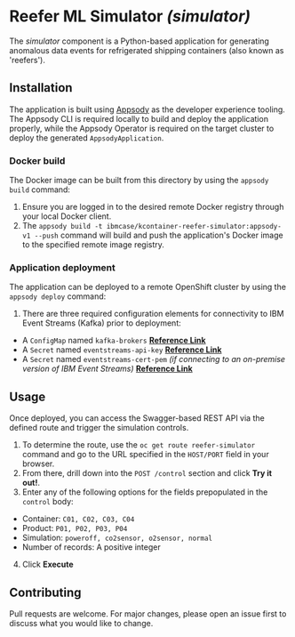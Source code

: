 # Reefer ML Simulator _(simulator)_

The _simulator_ component is a Python-based application for generating anomalous data events for refrigerated shipping containers (also known as 'reefers').

## Installation

The application is built using [Appsody](https://appsody.dev) as the developer experience tooling.  The Appsody CLI is required locally to build and deploy the application properly, while the Appsody Operator is required on the target cluster to deploy the generated `AppsodyApplication`.

### Docker build

The Docker image can be built from this directory by using the `appsody build` command:

1. Ensure you are logged in to the desired remote Docker registry through your local Docker client.
2. The `appsody build -t ibmcase/kcontainer-reefer-simulator:appsody-v1 --push` command will build and push the application's Docker image to the specified remote image registry.

### Application deployment

The application can be deployed to a remote OpenShift cluster by using the `appsody deploy` command:
1. There are three required configuration elements for connectivity to IBM Event Streams (Kafka) prior to deployment:
  - A `ConfigMap` named `kafka-brokers` **[Reference Link](https://ibm-cloud-architecture.github.io/refarch-kc/deployments/backing-services/#event-streams-kafka-brokers_1)**
  - A `Secret` named `eventstreams-api-key` **[Reference Link](https://ibm-cloud-architecture.github.io/refarch-kc/deployments/backing-services/#event-streams-api-key_1)**
  - A `Secret` named `eventstreams-cert-pem` _(if connecting to an on-premise version of IBM Event Streams)_ **[Reference Link](https://ibm-cloud-architecture.github.io/refarch-kc/deployments/backing-services/#event-streams-certificates)**

## Usage

Once deployed, you can access the Swagger-based REST API via the defined route and trigger the simulation controls.

1. To determine the route, use the `oc get route reefer-simulator` command and go to the URL specified in the `HOST/PORT` field in your browser.
2. From there, drill down into the `POST /control` section and click **Try it out!**.
3. Enter any of the following options for the fields prepopulated in the `control` body:
  - Container: `C01, C02, C03, C04`
  - Product: `P01, P02, P03, P04`
  - Simulation: `poweroff, co2sensor, o2sensor, normal`
  - Number of records: A positive integer
4. Click **Execute**

## Contributing
Pull requests are welcome. For major changes, please open an issue first to discuss what you would like to change.
